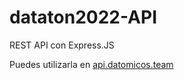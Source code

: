 # dataton2022-API

REST API con Express.JS

Puedes utilizarla en [api.datomicos.team](https://api.datomicos.team/v1)
